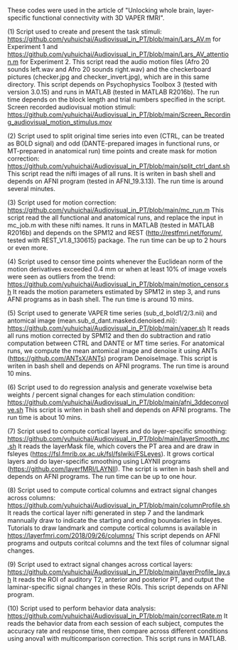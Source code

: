 These codes were used in the article of "Unlocking whole brain, layer-specific functional connectivity with 3D VAPER fMRI".

(1) Script used to create and present the task stimuli: https://github.com/yuhuichai/Audiovisual_in_PT/blob/main/Lars_AV.m for Experiment 1 and https://github.com/yuhuichai/Audiovisual_in_PT/blob/main/Lars_AV_attention.m for Experiment 2. This script read the audio motion files (Afro 20 sounds left.wav and Afro 20 sounds right.wav) and the checkerboard pictures (checker.jpg and checker_invert.jpg), which are in this same directory. This script depends on Psychophysics Toolbox 3 (tested with version 3.0.15) and runs in MATLAB (tested in MATLAB R2016b). The run time depends on the block length and trial numbers specified in the script. Screen recorded audiovisual motion stimuli: https://github.com/yuhuichai/Audiovisual_in_PT/blob/main/Screen_Recording_audiovisual_motion_stimulus.mov

(2) Script used to split original time series into even (CTRL, can be treated as BOLD signal) and odd (DANTE-prepared images in functional runs, or MT-prepared in anatomical run) time points and create mask for motion correction: https://github.com/yuhuichai/Audiovisual_in_PT/blob/main/split_ctrl_dant.sh This script read the nifti images of all runs. It is writen in bash shell and depends on AFNI program (tested in AFNI_19.3.13). The run time is around several minutes.

(3) Script used for motion correction: https://github.com/yuhuichai/Audiovisual_in_PT/blob/main/mc_run.m This script read the all functional and anatomical runs, and replace the input in mc_job.m with these nifti names. It runs in MATLAB (tested in MATLAB R2016b) and depends on the SPM12 and REST (http://restfmri.net/forum/, tested with REST_V1.8_130615) package. The run time can be up to 2 hours or even more.

(4) Script used to censor time points whenever the Euclidean norm of the motion derivatives exceeded 0.4 mm or when at least 10% of image voxels were seen as outliers from the trend: https://github.com/yuhuichai/Audiovisual_in_PT/blob/main/motion_censor.sh It reads the motion parameters estimated by SPM12 in step 3, and runs AFNI programs as in bash shell. The run time is around 10 mins.

(5) Script used to generate VAPER time series (sub_d_bold1/2/3.nii) and antomical image (mean.sub_d_dant.masked.denoised.nii): https://github.com/yuhuichai/Audiovisual_in_PT/blob/main/vaper.sh It reads all runs motion corrected by SPM12 and then do subtraction and ratio computation between CTRL and DANTE or MT time series. For anatomical runs, we compute the mean antomical image and denoise it using ANTs (https://github.com/ANTsX/ANTs) program DenoiseImage. This script is writen in bash shell and depends on AFNI programs. The run time is around 10 mins.

(6) Script used to do regression analysis and generate voxelwise beta weights / percent signal changes for each stimulation condition: https://github.com/yuhuichai/Audiovisual_in_PT/blob/main/afni_3ddeconvolve.sh This script is writen in bash shell and depends on AFNI programs. The run time is about 10 mins.

(7) Script used to compute cortical layers and do layer-specific smoothing: https://github.com/yuhuichai/Audiovisual_in_PT/blob/main/layerSmooth_mc.sh It reads the layerMask file, which covers the PT area and are draw in fsleyes (https://fsl.fmrib.ox.ac.uk/fsl/fslwiki/FSLeyes). It grows cortical layers and do layer-specific smoothing using LAYNII programs (https://github.com/layerfMRI/LAYNII). The script is writen in bash shell and depends on AFNI programs. The run time can be up to one hour.

(8) Script used to compute cortical columns and extract signal changes across columns: https://github.com/yuhuichai/Audiovisual_in_PT/blob/main/columnProfile.sh It reads the cortical layer nifti generated in step 7 and the landmark mannually draw to indicate the starting and ending boundaries in fsleyes. Tutorials to draw landmark and compute cortical columns is available in https://layerfmri.com/2018/09/26/columns/ This script depends on AFNI programs and outputs coritcal columns and the text files of columnar signal changes.

(9) Script used to extract signal changes across cortical layers: https://github.com/yuhuichai/Audiovisual_in_PT/blob/main/layerProfile_lay.sh It reads the ROI of auditory T2, anterior and posterior PT, and output the laminar-specific signal changes in these ROIs. This script depends on AFNI program.

(10) Script used to perform behavior data analysis: https://github.com/yuhuichai/Audiovisual_in_PT/blob/main/correctRate.m It reads the behavior data from each session of each subject, computes the accuracy rate and response time, then compare across different conditions using anova1 with multicomparison correction. This script runs in MATLAB.
